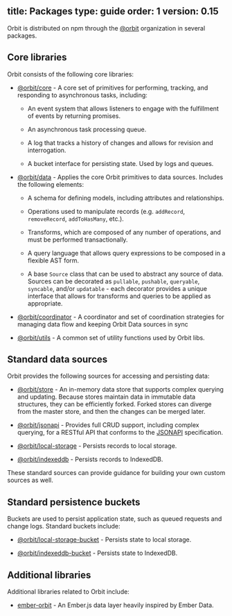 title: Packages
type: guide
order: 1
version: 0.15
---

Orbit is distributed on npm through the
[@orbit](https://www.npmjs.com/org/orbit) organization in several packages.

## Core libraries

Orbit consists of the following core libraries:

* [@orbit/core](https://www.npmjs.com/package/@orbit/core) - A core
set of primitives for performing, tracking, and responding to asynchronous
tasks, including:

  * An event system that allows listeners to engage with the fulfillment of
    events by returning promises.

  * An asynchronous task processing queue.

  * A log that tracks a history of changes and allows for revision and
    interrogation.

  * A bucket interface for persisting state. Used by logs and queues.

* [@orbit/data](https://www.npmjs.com/package/@orbit/data) - Applies
the core Orbit primitives to data sources. Includes the following elements:

  * A schema for defining models, including attributes and relationships.

  * Operations used to manipulate records (e.g. `addRecord`, `removeRecord`,
    `addToHasMany`, etc.).

  * Transforms, which are composed of any number of operations, and must be
    performed transactionally.

  * A query language that allows query expressions to be composed in a flexible
    AST form.

  * A base `Source` class that can be used to abstract any source of data.
    Sources can be decorated as `pullable`, `pushable`, `queryable`, `syncable`,
    and/or `updatable` - each decorator provides a unique interface that allows
    for transforms and queries to be applied as appropriate.

* [@orbit/coordinator](https://www.npmjs.com/package/@orbit/coordinator) -
  A coordinator and set of coordination strategies for managing data flow and
  keeping Orbit Data sources in sync

* [@orbit/utils](https://www.npmjs.com/package/@orbit/utils) - A
common set of utility functions used by Orbit libs.

## Standard data sources

Orbit provides the following sources for accessing and persisting data:

* [@orbit/store](https://www.npmjs.com/package/@orbit/store) - An
  in-memory data store that supports complex querying and updating. Because
  stores maintain data in immutable data structures, they can be efficiently
  forked. Forked stores can diverge from the master store, and then the changes
  can be merged later.

* [@orbit/jsonapi](https://www.npmjs.com/package/@orbit/jsonapi) -
  Provides full CRUD support, including complex querying, for a RESTful API that
  conforms to the [JSONAPI](http://jsonapi.org/) specification.

* [@orbit/local-storage](https://www.npmjs.com/package/@orbit/local-storage) -
Persists records to local storage.

* [@orbit/indexeddb](https://www.npmjs.com/package/@orbit/indexeddb) -
Persists records to IndexedDB.

These standard sources can provide guidance for building your own custom sources
as well.

## Standard persistence buckets

Buckets are used to persist application state, such as queued requests and
change logs. Standard buckets include:

* [@orbit/local-storage-bucket](https://www.npmjs.com/package/@orbit/local-storage-bucket) -
Persists state to local storage.

* [@orbit/indexeddb-bucket](https://www.npmjs.com/package/@orbit/indexeddb-bucket) -
Persists state to IndexedDB.

## Additional libraries

Additional libraries related to Orbit include:

* [ember-orbit](https://www.npmjs.com/package/ember-orbit) - An Ember.js data
  layer heavily inspired by Ember Data.

